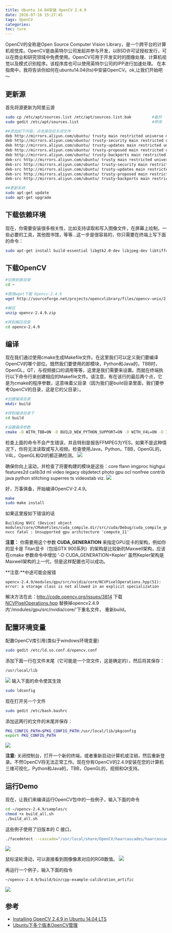 ```yaml
---
title: Ubuntu 14.04安装 OpenCV 2.4.9
date: 2016-07-16 15:27:45
tags: OpenCV
categories:
toc: ture
---
```

OpenCV的全称是Open Source Computer Vision Library，是一个跨平台的计算机视觉库。OpenCV是由英特尔公司发起并参与开发，以BSD许可证授权发行，可以在商业和研究领域中免费使用。OpenCV可用于开发实时的图像处理、计算机视觉以及模式识别程序。该程序库也可以使用英特尔公司的IPP进行加速处理。
在本指南中，我将告诉你如何在ubuntu14.04(lts)中安装OpenCV。ok,让我们开始吧～

## 更新源
首先将源更新为阿里云源
```bash
sudo cp /etc/apt/sources.list /etc/apt/sources.list.bak         #备份
sudo gedit /etc/apt/sources.list                                #修改

##添加如下内容，点击保存后关闭文件
deb http://mirrors.aliyun.com/ubuntu/ trusty main restricted universe multiverse
deb http://mirrors.aliyun.com/ubuntu/ trusty-security main restricted universe multiverse
deb http://mirrors.aliyun.com/ubuntu/ trusty-updates main restricted universe multiverse
deb http://mirrors.aliyun.com/ubuntu/ trusty-proposed main restricted universe multiverse
deb http://mirrors.aliyun.com/ubuntu/ trusty-backports main restricted universe multiverse
deb-src http://mirrors.aliyun.com/ubuntu/ trusty main restricted universe multiverse
deb-src http://mirrors.aliyun.com/ubuntu/ trusty-security main restricted universe multiverse
deb-src http://mirrors.aliyun.com/ubuntu/ trusty-updates main restricted universe multiverse
deb-src http://mirrors.aliyun.com/ubuntu/ trusty-proposed main restricted universe multiverse
deb-src http://mirrors.aliyun.com/ubuntu/ trusty-backports main restricted universe multiverse

##更新系统
sudo apt-get update
sudo apt-get upgrade
```
## 下载依赖环境
现在，你需要安装很多相关性，比如支持读取和写入图像文件，在屏幕上绘制，一些必要的工具，其他图书馆，等等...这一步是很容易的，你只需要在终端上写下面的命令：
```bash
sudo apt-get install build-essential libgtk2.0-dev libjpeg-dev libtiff4-dev libjasper-dev libopenexr-dev cmake python-dev python-numpy python-tk libtbb-dev libeigen3-dev yasm libfaac-dev libopencore-amrnb-dev libopencore-amrwb-dev libtheora-dev libvorbis-dev libxvidcore-dev libx264-dev libqt4-dev libqt4-opengl-dev sphinx-common texlive-latex-extra libv4l-dev libdc1394-22-dev libavcodec-dev libavformat-dev libswscale-dev default-jdk ant libvtk5-qt4-dev
```
## 下载OpenCV

```bash
#切换到家目录
cd ~

#使用wget下载 Opencv-2.4.9
wget http://sourceforge.net/projects/opencvlibrary/files/opencv-unix/2.4.9/opencv-2.4.9.zip   

#解压          
unzip opencv-2.4.9.zip      

#转到解压目录    
cd opencv-2.4.9                 
```
## 编译
现在我们通过使用cmake生成Makefile文件。在这里我们可以定义我们要编译OpenCV的哪个部位。既然我们要使用的即模块，Python和Java的，TBB时，OpenGL，QT，与视频接口的调用等等，这里是我们需要来设置。而就在终端执行以下命令行来创建相应的Makefile文件。请注意，有在该行的最后两个点，它是为cmake的程序参数，这意味着父目录（因为我们是build目录里面，我们要参考OpenCV的目录，这是它的父目录）。
```bash
#创建编译目录
mkdir build

#转到编译目录下    
cd build  

#设置编译参数          
cmake -D WITH_TBB=ON -D BUILD_NEW_PYTHON_SUPPORT=ON -D WITH_V4L=ON -D INSTALL_C_EXAMPLES=ON -D INSTALL_PYTHON_EXAMPLES=ON -D BUILD_EXAMPLES=ON -D WITH_QT=ON -D WITH_OPENGL=ON -D WITH_VTK=ON -D CUDA_GENERATION=Auto ..  
```
检查上面的命令不会产生错误，并且特别是报告FFMPEG为YES。如果不是这种情况下，你将无法读取或写入视频。检查使用Java，Python，TBB，OpenGL的，V4L，OpenGL和Qt的都正确检测。
![](http://static.mindcont.com/blog/images/tools/opencv/cmake1.png)

确保你向上滚动，并检查了将要构建的模块是这些：core flann imgproc highgui features2d calib3d ml video legacy objdetect photo gpu ocl nonfree contrib java python stitching superres ts videostab viz.
![](http://static.mindcont.com/blog/images/tools/opencv/cmake2.png)

好，万事俱备，开始编译OpenCV-2.4.9。
```bash
make
sudo make install
```
如果这里报如下错误的话
```
Building NVCC (Device) object modules/core/CMakeFiles/cuda_compile.dir/src/cuda/Debug/cuda_compile_generated_gpu_mat.cu.obj
nvcc fatal : Unsupported gpu architecture 'compute_11'
```
**注意：** 你需要用这个参数 **CUDA_GENERATION** 来指定GPU显卡的架构，例如你的显卡是 Titan显卡（包括GTX 900系列）的架构是比较新的Maxwell架构，应该在cmake 参数命令中增加 '-D CUDA_GENERATION=Kepler' 虽然Kepler架构是Maxwell架构的上一代，但是这样配置也可以成功。

**注意:**中途可能会报错
```
opencv-2.4.9/modules/gpu/src/nvidia/core/NCVPixelOperations.hpp(51): error: a storage class is not allowed in an explicit specialization
```
解决方法在此：http://code.opencv.org/issues/3814  下载 [NCVPixelOperations.hpp](http://code.opencv.org/projects/opencv/repository/revisions/feb74b125d7923c0bc11054b66863e1e9f753141/raw/modules/gpu/src/nvidia/core/NCVPixelOperations.hpp) 替换掉opencv2.4.9内'/modules/gpu/src/nvidia/core/'下重名文件， 重新build。

## 配置环境变量
配置OpenCV库引用(类似于windows环境变量)
```bash
sudo gedit /etc/ld.so.conf.d/opencv.conf
```
添加下面一行在文件末尾（它可能是一个空文件，这是确定的），然后将其保存：
```bash
/usr/local/lib
```
![](http://static.mindcont.com/blog/images/tools/opencv/opencv-conf.png)
输入下面的命令使其生效
```bash
sudo ldconfig
```
现在打开另一个文件
```bash
sudo gedit /etc/bash.bashrc
```
添加这两行的文件的末尾并保存：
```bash
PKG_CONFIG_PATH=$PKG_CONFIG_PATH:/usr/local/lib/pkgconfig
export PKG_CONFIG_PATH
```
![](http://static.mindcont.com/blog/images/tools/opencv/bashrc.png)

**注意:** 关闭控制台，打开一个新的终端，或者重新启动计算机或注销，然后重新登录。不然OpenCV将无法正常工作。现在你有OpenCV的2.4.9安装在您的计算机三维可视化，Python和Java的，TBB，OpenGL的，视频和Qt支持。

## 运行Demo
现在，让我们来编译运行OpenCV包中的一些例子，输入下面的命令
```bash
cd ~/opencv-2.4.9/samples/c
chmod +x build_all.sh
./build_all.sh
```
这些例子使用了旧版本的 C 接口，

```bash
./facedetect --cascade="/usr/local/share/OpenCV/haarcascades/haarcascade_frontalface_alt.xml" --nested-cascade="/usr/local/share/OpenCV/haarcascades/haarcascade_eye.xml" --scale=1.5 lena.jpg
```
![](http://static.mindcont.com/blog/images/tools/opencv/demo1.png)

鼠标滚轮滑动，可以直接看到图像像素对应的RGB数值。
![](http://static.mindcont.com/blog/images/tools/opencv/QT-tools.png)

再运行一个例子，输入下面的指令
```bash
~/opencv-2.4.9/build/bin/cpp-example-calibration_artific
```
![](http://static.mindcont.com/blog/images/tools/opencv/demo2.png)

## 参考

* [Installing OpenCV 2.4.9 in Ubuntu 14.04 LTS](http://www.samontab.com/web/2014/06/installing-opencv-2-4-9-in-ubuntu-14-04-lts/)
* [Ubuntu下多个版本OpenCV管理](http://www.cnblogs.com/xzd1575/p/5555523.html)
